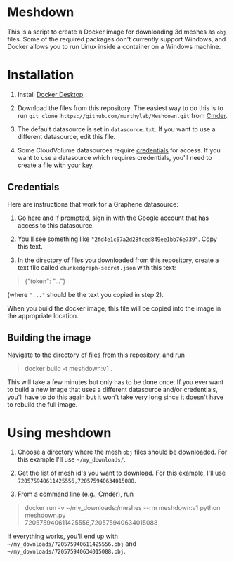 # Meshdown

This is a script to create a Docker image for downloading 3d meshes as `obj` files. Some of the required packages don't currently support Windows, and Docker allows you to run Linux inside a container on a Windows machine.

# Installation

1. Install [Docker Desktop](https://www.docker.com/products/docker-desktop).

2. Download the files from this repository. The easiest way to do this is to run `git clone https://github.com/murthylab/Meshdown.git` from [Cmder](https://cmder.net).

3. The default datasource is set in `datasource.txt`. If you want to use a different datasource, edit this file.

4. Some CloudVolume datasources require [credentials](https://github.com/seung-lab/cloud-volume#credentials) for access. If you want to use a datasource which requires credentials, you'll need to create a file with your key.

## Credentials

 Here are instructions that work for a Graphene datasource:

1. Go [here](https://fafbv2.dynamicannotationframework.com/auth/refresh_token) and if prompted, sign in with the Google account that has access to this datasource.

2. You'll see something like `"2fd4e1c67a2d28fced849ee1bb76e739"`. Copy this text.

3. In the directory of files you downloaded from this repository, create a text file called `chunkedgraph-secret.json` with this text:

> {"token": "..."}

(where `"..."` should be the text you copied in step 2).

When you build the docker image, this file will be copied into the image in the appropriate location.

## Building the image

Navigate to the directory of files from this repository, and run

> docker build -t meshdown:v1 .

This will take a few minutes but only has to be done once. If you ever want to build a new image that uses a different datasource and/or credentials, you'll have to do this again but it won't take very long since it doesn't have to rebuild the full image.

# Using meshdown

1. Choose a directory where the mesh `obj` files should be downloaded. For this example I'll use `~/my_downloads/`.

2. Get the list of mesh id's you want to download. For this example, I'll use `720575940611425556,720575940634015088`.

2. From a command line (e.g., Cmder), run

> docker run -v ~/my_downloads:/meshes --rm meshdown:v1 python meshdown.py \
> 720575940611425556,720575940634015088

If everything works, you'll end up with `~/my_downloads/720575940611425556.obj` and `~/my_downloads/720575940634015088.obj`.

